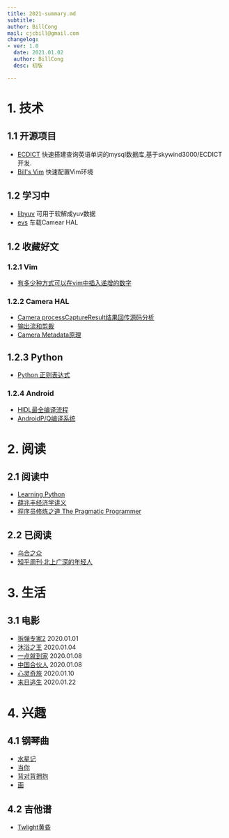 ```yaml
---
title: 2021-summary.md
subtitle: 
author: BillCong
mail: cjcbill@gmail.com
changelog:
- ver: 1.0
  date: 2021.01.02
  author: BillCong
  desc: 初版 

---
```


# 1. 技术

## 1.1 开源项目

- [ECDICT](https://github.com/ProgrammerBill/ECDICT) 快速搭建查询英语单词的mysql数据库,基于skywind3000/ECDICT开发.
- [Bill's Vim](https://github.com/ProgrammerBill/BillsVim) 快速配置Vim环境

## 1.2 学习中

- [libyuv](https://chromium.googlesource.com/libyuv/libyuv/) 可用于软解成yuv数据
- [evs](https://source.android.com/devices/automotive/camera-hal#ievscamerastream-hw) 车载Camear HAL

## 1.2 收藏好文

### 1.2.1 Vim

- [有多少种方式可以在vim中插入递增的数字](https://blog.csdn.net/sodaslay/article/details/51098752)

### 1.2.2 Camera HAL

- [Camera processCaptureResult结果回传源码分析](https://blog.csdn.net/sinat_22657459/article/details/92410687)
- [输出流和剪裁](https://source.android.com/devices/camera/camera3_crop_reprocess)
- [Camera Metadata原理](https://blog.csdn.net/u013961718/article/details/107161793/)

## 1.2.3 Python

- [Python 正则表达式](https://www.runoob.com/python/python-reg-expressions.html#flags)

### 1.2.4 Android

- [HIDL最全编译流程](https://blog.csdn.net/u013357557/article/details/84561652)
- [AndroidP/Q编译系统](https://www.it610.com/article/1292218615122173952.htm)



# 2. 阅读

## 2.1 阅读中
            
- [Learning Python](https://github.com/MrAlex6204/Books/blob/master/Learning%20Python%2C%205th%20Edition.pdf) 
- [薛兆丰经济学讲义](https://book.douban.com/subject/30242320/)
- [程序员修炼之道 The Pragmatic Programmer](https://book.douban.com/subject/1152111/)

## 2.2 已阅读

- [乌合之众](https://book.douban.com/subject/1012611/)
- [知乎周刊·北上广深的年轻人](https://yuedu.baidu.com/ebook/6d4ab8c8c281e53a5802fff4?pn=1&rf=https%3A%2F%2Fwww.baidu.com%2Flink%3Furl%3Di7c4Rs2IeqO4vbSsE6NMzu-mbj-f_TjQMSFEhjIaHGwfc6YIUOONcrm-smPZvTld-i3npqOwFdWujw4S9mwet_%26wd%3D%26eqid%3De175f0f50000bc58000000065ff7dd72)

# 3. 生活

## 3.1 电影

- [拆弹专家2](https://movie.douban.com/subject/30171424/) 2020.01.01
- [沐浴之王](https://movie.douban.com/subject/34894753/) 2020.01.04
- [一点就到家](https://movie.douban.com/subject/35069506/) 2020.01.08
- [中国合伙人](https://movie.douban.com/subject/11529526/) 2020.01.08
- [心灵奇旅](https://movie.douban.com/subject/24733428/) 2020.01.10
- [末日逃生](https://movie.douban.com/subject/30220799/) 2020.01.22

# 4. 兴趣

## 4.1 钢琴曲

- [水星记](songs/水星记/水星记.pdf)
- [当你]()
- [背对背拥抱]()
- [画]()

## 4.2 吉他谱

- [Twlight黄昏]()
